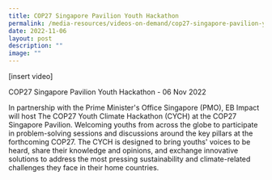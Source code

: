 ```yaml
---
title: COP27 Singapore Pavilion Youth Hackathon
permalink: /media-resources/videos-on-demand/cop27-singapore-pavilion-youth-hackathon/
date: 2022-11-06
layout: post
description: ""
image: ""
---
```

[insert video]

COP27 Singapore Pavilion Youth Hackathon - 06 Nov 2022

In partnership with the Prime Minister's Office Singapore (PMO), EB Impact will host The COP27 Youth Climate Hackathon (CYCH) at the COP27 Singapore Pavilion. Welcoming youths from across the globe to participate in problem-solving sessions and discussions around the key pillars at the forthcoming COP27. The CYCH is designed to bring youths' voices to be heard, share their knowledge and opinions, and exchange innovative solutions to address the most pressing sustainability and climate-related challenges they face in their home countries.